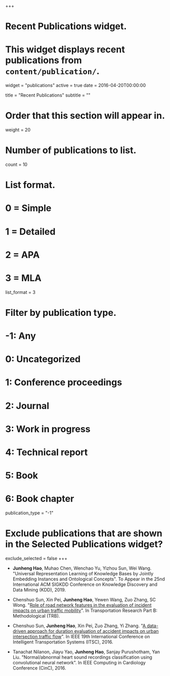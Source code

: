 +++
# Recent Publications widget.
# This widget displays recent publications from `content/publication/`.
widget = "publications"
active = true
date = 2016-04-20T00:00:00

title = "Recent Publications"
subtitle = ""

# Order that this section will appear in.
weight = 20

# Number of publications to list.
count = 10

# List format.
#   0 = Simple
#   1 = Detailed
#   2 = APA
#   3 = MLA
list_format = 3

# Filter by publication type.
# -1: Any
#  0: Uncategorized
#  1: Conference proceedings
#  2: Journal
#  3: Work in progress
#  4: Technical report
#  5: Book
#  6: Book chapter
publication_type = "-1"

# Exclude publications that are shown in the Selected Publications widget?
exclude_selected = false
+++

* **Junheng Hao**, Muhao Chen, Wenchao Yu, Yizhou Sun, Wei Wang. "Universal Representation Learning of Knowledge Bases by Jointly Embedding Instances and Ontological Concepts". To Appear in the 25nd International ACM SIGKDD Conference on Knowledge Discovery and Data Mining (KDD), 2019. 

* Chenshuo Sun, Xin Pei, **Junheng Hao**, Yewen Wang, Zuo Zhang, SC Wong. "[Role of road network features in the evaluation of incident impacts on urban traffic mobility](https://ucelinks.cdlib.org/sfx_local?sid=google&auinit=C&aulast=Sun&atitle=Role+of+road+network+features+in+the+evaluation+of+incident+impacts+on+urban+traffic+mobility&id=doi:10.1016/j.trb.2018.08.013&title=Transportation+research.+Part+B:+methodological&volume=117&date=2018&spage=101&issn=0191-2615)". In Transportation Research Part B: Methodological (TRB). 

* Chenshuo Sun, **Junheng Hao**, Xin Pei, Zuo Zhang, Yi Zhang. "[A data-driven approach for duration evaluation of accident impacts on urban intersection traffic flow](http://or.nsfc.gov.cn/bitstream/00001903-5/518043/1/991339858.pdf)". In IEEE 19th International Conference on Intelligent Transportation Systems (ITSC), 2016.

* Tanachat Nilanon, Jiayu Yao, **Junheng Hao**, Sanjay Purushotham, Yan Liu. "Normal/abnormal heart sound recordings classification using convolutional neural network". In IEEE Computing in Cardiology Conference (CinC), 2016.

